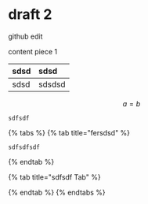 # draft 2

github edit
 
content piece 1

| sdsd | sdsd |
| :--- | :--- |
| sdsd | sdsdsd |

$$
a = b
$$

```text
sdfsdf
```

{% tabs %}
{% tab title="fersdsd" %}
```text
sdfsdfsdf
```
{% endtab %}

{% tab title="sdfsdf Tab" %}

{% endtab %}
{% endtabs %}

